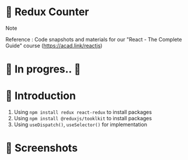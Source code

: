 # 💯 Redux Counter

> [!NOTE]
> Reference : Code snapshots and materials for our "React - The Complete Guide" course (https://acad.link/reactjs)

# 🚧 In progres.. 🚧

# 📖 Introduction

1. Using `npm install redux react-redux` to install packages
2. Using `npm install @reduxjs/tooklkit` to install packages
3. Using `useDispatch()`, `useSelector()` for implementation

<!--

1. Handling HTTP request
1. Implementing async/await (fetch..then()) to get response
2. Using The-Star-Wars API for GET data
3. Using Firebase for POST data

- Implement a simple React page for
1. Learning Class based components
2. Using `componentDidUpdate()`, `componentDidMount()`, `componentDidCatch()`, `React.Component`
3. Control errors which only supported by Class based components
-->

# 👀 Screenshots

<!--![image](https://github.com/kdh4646/class-based-components/assets/71913953/59ffe86c-e5ab-4135-9626-741a48bf9b3c) -->
